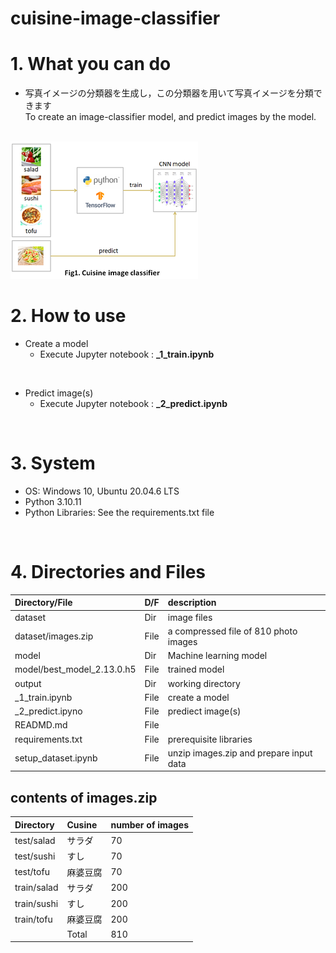 # cuisine-image-classifier

# 1. What you can do

* 写真イメージの分類器を生成し，この分類器を用いて写真イメージを分類できます<br>
  To create an image-classifier model, and predict images by the model.

<br>

<img src="cuisineimageclassifier.png">

<br>

# 2. How to use

* Create a model
  * Execute Jupyter notebook : **_1_train.ipynb**<br>

<br>

* Predict image(s)
  * Execute Jupyter notebook : **_2_predict.ipynb**

<br>

# 3. System
* OS: Windows 10, Ubuntu 20.04.6 LTS<br>
* Python 3.10.11<br>
* Python Libraries: See the requirements.txt file

<br>

# 4. Directories and Files

| Directory/File |D/F| description |
| :------------- | :-| :---------- |
| dataset | Dir | image files|
| dataset/images.zip | File | a compressed file of 810 photo images |
| model | Dir | Machine learning model |
| model/best_model_2.13.0.h5 | File | trained model |
| output | Dir | working directory |
| _1_train.ipynb | File | create a model |
| _2_predict.ipyno | File | prediect image(s) |
| READMD.md | File ||
| requirements.txt | File | prerequisite libraries |
| setup_dataset.ipynb | File | unzip images.zip and prepare input data |

## contents of images.zip

| Directory | Cusine | number of images |
| :-------- | :------| :--------------- |
| test/salad | サラダ | 70 |
| test/sushi | すし | 70 |
| test/tofu | 麻婆豆腐 | 70 |
| train/salad | サラダ | 200 |
| train/sushi | すし | 200 |
| train/tofu | 麻婆豆腐 | 200 |
||Total | 810 |
